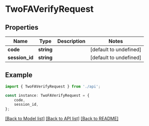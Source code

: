 # TwoFAVerifyRequest


## Properties

Name | Type | Description | Notes
------------ | ------------- | ------------- | -------------
**code** | **string** |  | [default to undefined]
**session_id** | **string** |  | [default to undefined]

## Example

```typescript
import { TwoFAVerifyRequest } from './api';

const instance: TwoFAVerifyRequest = {
    code,
    session_id,
};
```

[[Back to Model list]](../README.md#documentation-for-models) [[Back to API list]](../README.md#documentation-for-api-endpoints) [[Back to README]](../README.md)
